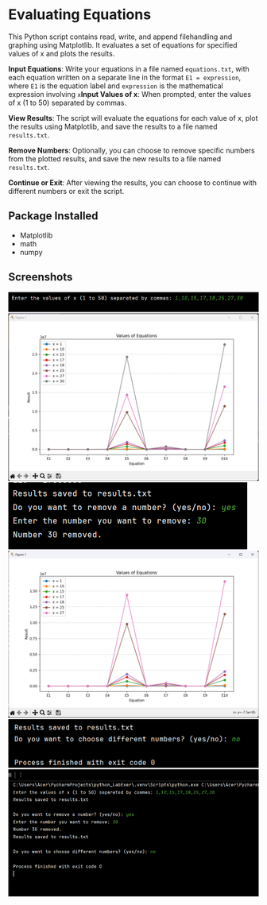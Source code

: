 
# Evaluating Equations

This Python script contains read, write, and append filehandling and graphing using Matplotlib.
It evaluates a set of equations for specified values of x and plots the results. 

**Input Equations**: Write your equations in a file named `equations.txt`, with each equation written on a separate line in the format `E1 = expression`,
                      where `E1` is the equation label and `expression` is the mathematical expression involving `x`**Input Values of x**: When prompted, enter the values of x (1 to 50) separated by commas. 

**View Results**: The script will evaluate the equations for each value of x, plot the results using Matplotlib, and save the results to a file named `results.txt`.

**Remove Numbers**: Optionally, you can choose to remove specific numbers from the plotted results, and save the new results to a file named `results.txt`.

**Continue or Exit**: After viewing the results, you can choose to continue with different numbers or exit the script.

## Package Installed
- Matplotlib
- math 
- numpy

## Screenshots

<img src="SS_dsa/ss1.png">

<img src="SS_dsa/CompleteGraph.png">

<img src="SS_dsa/ss2.png">

<img src="SS_dsa/SubtractedGraph.png">

<img src="SS_dsa/ss3.png">

<img src="SS_dsa/ss4.png">
